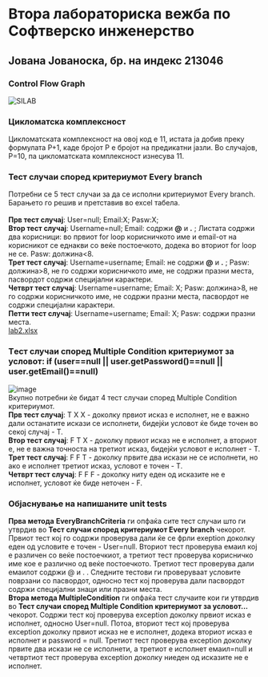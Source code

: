 # Втора лабораториска вежба по Софтверско инженерство
## Јована Јованоска, бр. на индекс 213046
### Control Flow Graph
![SILAB](https://github.com/JovanoskaJovana/SI_2023_lab2_213046/assets/126422782/7997776a-380f-4a03-8327-108aad09f44c)
### Цикломатска комплексност
Цикломатската комплексност на овој код е 11, истата ја добив преку формулата Р+1, каде бројот Р е бројот на предикатни јазли. Во случајов, Р=10, па цикломатската комплексност изнесува 11.
### Тест случаи според критериумот Every branch
Потребни се 5 тест случаи за да се исполни критериумот Every branch. Барањето го решив и претставив во excel табела.<br>
<br>
**Прв тест случај**: User=null; Email:X; Pasw:X; <br>
**Втор тест случај**: Username=null; Email: содржи **@** и **.** ; Листата содржи два корисници: во првиот for loop корисничкото име и email-от на корисникот се еднакви со веќе постоечкото, додека во вториот for loop не се. Pasw: должина<8.<br>
**Трет тест случај**: Username=username; Email: не содржи **@** и **.** ;  Pasw: должина>8, не го содржи корисничкото име, не содржи празни места, пасвордот содржи специјални карактери.<br>
**Четврт тест случај**: Username=username; Email: X;  Pasw: должина>8, не го содржи корисничкото име, не содржи празни места, пасвордот не содржи специјални карактери.<br> 
**Петти тест случај**: Username=username; Email: X; Pasw: содржи празни места.<br> 
[lab2.xlsx](https://github.com/JovanoskaJovana/SI_2023_lab2_213046/files/11585397/lab2.xlsx)
### Tест случаи според Multiple Condition критериумот за условот: if (user==null || user.getPassword()==null || user.getEmail()==null)
![image](https://github.com/JovanoskaJovana/SI_2023_lab2_213046/assets/126422782/2c719fd8-1a58-45b2-b267-9028a0f1cafa)
<br> Вкупно потребни ќе бидат 4 тест случаи според Multiple Condition критериумот.<br>
**Прв тест случај**: Т X X - доколку првиот исказ е исполнет, не е важно дали останатите искази се исполнети, бидејќи условот ќе биде точен во секој случај - Т.
<br>
**Втор тест случај**: F T X - доколку првиот исказ не е исполнет, а вториот е, не е важна точноста на третиот исказ, бидејќи условот е исполнет - Т.
<br>
**Трет тест случај**: F F T - доколку првите два искази не се исполнети, но ако е исполнет третиот исказ, условот е точен - Т.
<br>
**Четврт тест случај**: F F F - доколку ниту еден од исказите не е исполнет, условот ќе биде неточен - F.
### Објаснување на напишаните unit tests
**Прва метода** **EveryBranchCriteria** ги опфаќа сите тест случаи што ги утврдив во **Тест случаи според критериумот Every branch** чекорот. Првиот тест кој го содржи проверува дали ќе се фрли exeption доколку еден од условите е точен - User=null. Вториот тест проверува емаил кој е различен со веќе постоечкиот, а третиот тест проверува корисничко име кое е различно од веќе постоечкото. Третиот тест проверува дали емаилот содржи @ и . . Следните тестови ги проверуваат условите поврзани со пасвордот, односно тест кој проверува дали пасвордот содржи специјални знаци или празни места. <br>
**Втора метода MultipleCondition** ги опфаќа тест случаите кои ги утврдив во  **Тест случаи според Multiple Condition критериумот за условот...** чекорот. Содржи тест кој проверува exception доколку првиот исказ е исполнет, односно User=null. Потоа, вториот тест кој проверува exception доколку првиот исказ не е исполнет, додека вториот исказ е исполнет и password = null. Третиот тест проверува exception доколку првите два искази не се исполнети, а третиот е исполнет емаил=null и четвртиот тест проверува exception доколку ниеден од исказите не е исполнет.
